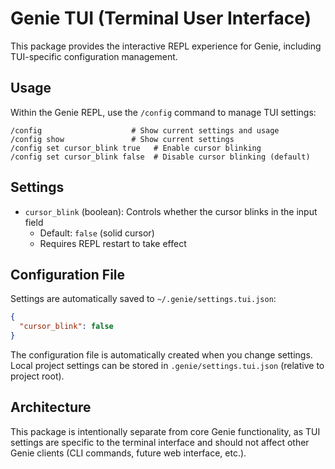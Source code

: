 # Genie TUI (Terminal User Interface)

This package provides the interactive REPL experience for Genie, including TUI-specific configuration management.

## Usage

Within the Genie REPL, use the `/config` command to manage TUI settings:

```
/config                    # Show current settings and usage
/config show               # Show current settings  
/config set cursor_blink true   # Enable cursor blinking
/config set cursor_blink false  # Disable cursor blinking (default)
```

## Settings

- `cursor_blink` (boolean): Controls whether the cursor blinks in the input field
  - Default: `false` (solid cursor)
  - Requires REPL restart to take effect

## Configuration File

Settings are automatically saved to `~/.genie/settings.tui.json`:

```json
{
  "cursor_blink": false
}
```

The configuration file is automatically created when you change settings. Local project settings can be stored in `.genie/settings.tui.json` (relative to project root).

## Architecture

This package is intentionally separate from core Genie functionality, as TUI settings are specific to the terminal interface and should not affect other Genie clients (CLI commands, future web interface, etc.).

